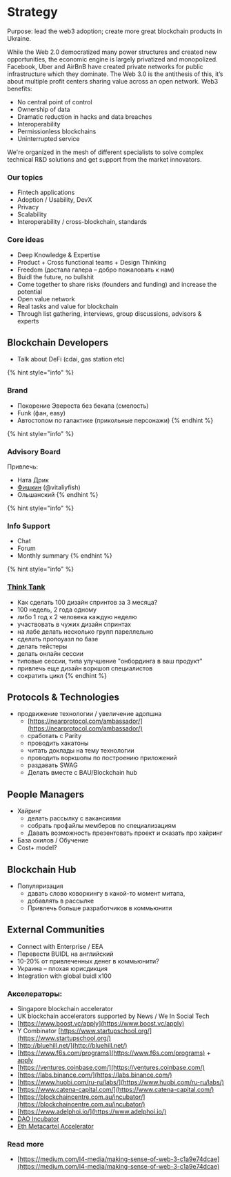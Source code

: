 # Strategy

Purpose: lead the web3 adoption; create more great blockchain products in Ukraine.

While the Web 2.0 democratized many power structures and created new opportunities, the economic engine is largely privatized and monopolized. Facebook, Uber and AirBnB have created private networks for public infrastructure which they dominate. The Web 3.0 is the antithesis of this, it’s about multiple profit centers sharing value across an open network. Web3 benefits:

* No central point of control
* Ownership of data
* Dramatic reduction in hacks and data breaches
* Interoperability
* Permissionless blockchains
* Uninterrupted service

We're organized in the mesh of different specialists to solve complex technical R&D solutions and get support from the market innovators.

### Our topics

* Fintech applications
* Adoption / Usability, DevX
* Privacy
* Scalability
* Interoperability / cross-blockchain, standards

### Core ideas

* Deep Knowledge & Expertise
* Product + Cross functional teams + Design Thinking
* Freedom \(достала галера – добро пожаловать к нам\)
* Buidl the future, no bullshit
* Come together to share risks \(founders and funding\) and increase the potential
* Open value network
* Real tasks and value for blockchain
* Through list gathering, interviews, group discussions, advisors & experts

## Blockchain Developers

* Talk about DeFi \(cdai, gas station etc\)

{% hint style="info" %}
### Brand

* Покорение Эвереста без бекапа \(смелость\)
* Funk \(фан, easy\)
* Автостопом по галактике \(прикольные персонажи\)
{% endhint %}

{% hint style="info" %}
### Advisory Board

Привлечь:

* Ната Дрик
* [Фишкин](https://www.linkedin.com/in/vitaliyfish/?originalSubdomain=ua) \(@vitaliyfish\)
* Ольшанский
{% endhint %}

{% hint style="info" %}
### Info Support

* Chat
* Forum
* Monthly summary
{% endhint %}

{% hint style="info" %}
### [Think Tank](labs.md)

* Как сделать 100 дизайн спринтов за 3 месяца?
* 100 недель, 2 года одному
* либо 1 год х 2 человека каждую неделю
* участвовать в чужих дизайн спринтах 
* на лабе делать несколько групп пареллельно
* сделать пропоуазл по базе
* делать тейстеры
* делать онлайн сессии
* типовые сессии, типа улучшение "онбординга в ваш продукт"
* привлечь еще дизайн воркшоп специалистов
* сократить цикл
{% endhint %}

## Protocols & Technologies

* продвижение технологии / увеличение адопшна
  * [https://nearprotocol.com/ambassador/](https://nearprotocol.com/ambassador/)
  * сработать с Parity
  * проводить хакатоны
  * читать доклады на тему технологии
  * проводить воркшопы по построению приложений
  * раздавать SWAG
  * Делать вместе с BAU/Blockchain hub

## People Managers

* Хайринг
  * делать рассылку с вакансиями
  * собрать профайлы мемберов по специализациям
  * Давать возможность презентовать проект и сказать про хайринг
* База скилов / Обучение
* Cost+ model?

## Blockchain Hub

* Популяризация
  * давать слово коворкингу в какой-то момент митапа,
  * добавлять в рассылке
  * Привлечь больше разработчиков в коммьюнити

## External Communities

* Connect with Enterprise / EEA
* Перевести BUIDL на английский
* 10-20% от привлеченных денег в коммьюнити?
* Украина – плохая юрисдикция
* Integration with global buidl x100

### Акселераторы:

* Singapore blockchain accelerator
* UK blockchain accelerators supported by News / We In Social Tech
* [https://www.boost.vc/apply](https://www.boost.vc/apply)
* Y Combinator [https://www.startupschool.org/](https://www.startupschool.org/)
* [http://bluehill.net/](http://bluehill.net/)
* [https://www.f6s.com/programs](https://www.f6s.com/programs) + [apply](https://www.f6s.com/cvincubation/apply)
* [https://ventures.coinbase.com/](https://ventures.coinbase.com/)
* [https://labs.binance.com/](https://labs.binance.com/)
* [https://www.huobi.com/ru-ru/labs/](https://www.huobi.com/ru-ru/labs/)
* [https://www.catena-capital.com/](https://www.catena-capital.com/)
* [https://blockchaincentre.com.au/incubator/](https://blockchaincentre.com.au/incubator/)
* [https://www.adelphoi.io/](https://www.adelphoi.io/)
* [DAO Incubator](http://daoincubator.org)
* [Eth Metacartel Accelerator](https://medium.com/metacartel/calling-all-application-layer-projects-metacartel-dao-accelerator-applications-now-open-676d0a9409e)

### Read more

* [https://medium.com/l4-media/making-sense-of-web-3-c1a9e74dcae](https://medium.com/l4-media/making-sense-of-web-3-c1a9e74dcae)

